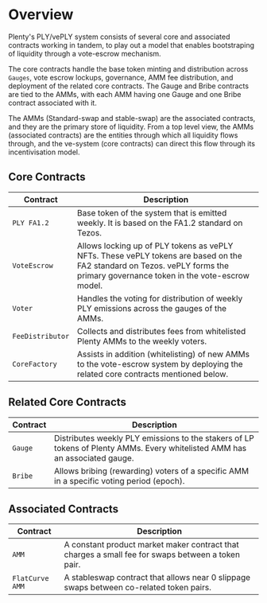 # Overview

Plenty's PLY/vePLY system consists of several core and associated contracts working in tandem, to play out a model that enables bootstraping of liquidity through a vote-escrow mechanism.

The core contracts handle the base token minting and distribution across `Gauges`, vote escrow lockups, governance, AMM fee distribution, and deployment of the related core contracts. The Gauge and Bribe contracts are tied to the AMMs, with each AMM having one Gauge and one Bribe contract associated with it.

The AMMs (Standard-swap and stable-swap) are the associated contracts, and they are the primary store of liquidity. From a top level view, the AMMs (associated contracts) are the entities through which all liquidity flows through, and the ve-system (core contracts) can direct this flow through its incentivisation model.

## Core Contracts

| Contract         | Description                                                                                                                                                                  |
| ---------------- | ---------------------------------------------------------------------------------------------------------------------------------------------------------------------------- |
| `PLY FA1.2`      | Base token of the system that is emitted weekly. It is based on the FA1.2 standard on Tezos.                                                                                 |
| `VoteEscrow`     | Allows locking up of PLY tokens as vePLY NFTs. These vePLY tokens are based on the FA2 standard on Tezos. vePLY forms the primary governance token in the vote-escrow model. |
| `Voter`          | Handles the voting for distribution of weekly PLY emissions across the gauges of the AMMs.                                                                                   |
| `FeeDistributor` | Collects and distributes fees from whitelisted Plenty AMMs to the weekly voters.                                                                                             |
| `CoreFactory`    | Assists in addition (whitelisting) of new AMMs to the vote-escrow system by deploying the related core contracts mentioned below.                                            |

## Related Core Contracts

| Contract | Description                                                                                                                 |
| -------- | --------------------------------------------------------------------------------------------------------------------------- |
| `Gauge`  | Distributes weekly PLY emissions to the stakers of LP tokens of Plenty AMMs. Every whitelisted AMM has an associated gauge. |
| `Bribe`  | Allows bribing (rewarding) voters of a specific AMM in a specific voting period (epoch).                                    |

## Associated Contracts

| Contract        | Description                                                                                       |
| --------------- | ------------------------------------------------------------------------------------------------- |
| `AMM`           | A constant product market maker contract that charges a small fee for swaps between a token pair. |
| `FlatCurve AMM` | A stableswap contract that allows near 0 slippage swaps between co-related token pairs.           |

